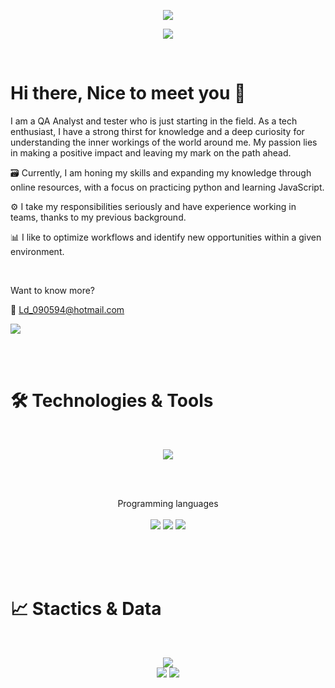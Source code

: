 <p align="center">
  <img src="https://github.com/user-attachments/assets/87f8d659-452f-4100-bf2b-70b62a38c998"/>
</p>

<p align="center">
  <a href="https://www.linkedin.com/in/daniel-corpus-410b12117">
    <img src="https://img.shields.io/badge/linkedin-%230077B5.svg?style=for-the-badge&logo=linkedin&logoColor=white">
    </img>
  </a>
</p>
<br>

#  Hi there, Nice to meet you 👋

I am a QA Analyst and tester who is just starting in the field. As a tech enthusiast, I have a strong thirst for knowledge and a deep curiosity for understanding the inner workings of the world around me. My passion lies in making a positive impact and leaving my mark on the path ahead.

🗃️ Currently, I am honing my skills and expanding my knowledge through online resources, with a focus on practicing python and learning JavaScript.

⚙️ I take my responsibilities seriously and have experience working in teams, thanks to my previous background.

📊 I like to optimize workflows and identify new opportunities within a given environment.

<br>

Want to know more?

📧 Ld_090594@hotmail.com

  <a href="https://www.linkedin.com/in/daniel-corpus-410b12117">
    <img src="https://img.shields.io/badge/linkedin-%230077B5.svg?style=for-the-badge&logo=linkedin&logoColor=white">
    </img>
  </a>

<br><br>

# 🛠️ Technologies & Tools
<br>
<p align="center">
    <img src="https://skillicons.dev/icons?i=git,postgres,postman,androidstudio,pycharm,vscode" />
</p>

<br><br>

<p align="center">
Programming languages
<br><br>
    <img src="https://github.com/user-attachments/assets/a54577a4-8ac8-4c41-ba0a-2b0901764adc"/>
    <img src="https://github.com/user-attachments/assets/c38cf378-6b99-46b4-9c52-3a53ec6848e8"/>
    <img src="https://github.com/user-attachments/assets/240d0d7d-9281-4e5b-a587-180ea830ce22"/>
</p>


<br><br><br>
# 📈 Stactics & Data
<br>
<p align="center">
  <img src="http://github-profile-summary-cards.vercel.app/api/cards/profile-details?username=North-Glow&theme=zenburn"/> <br>
  <img src="http://github-profile-summary-cards.vercel.app/api/cards/repos-per-language?username=North-Glow&theme=zenburn"/>
  <img src="http://github-profile-summary-cards.vercel.app/api/cards/stats?username=North-Glow&theme=zenburn"/>
</p>
